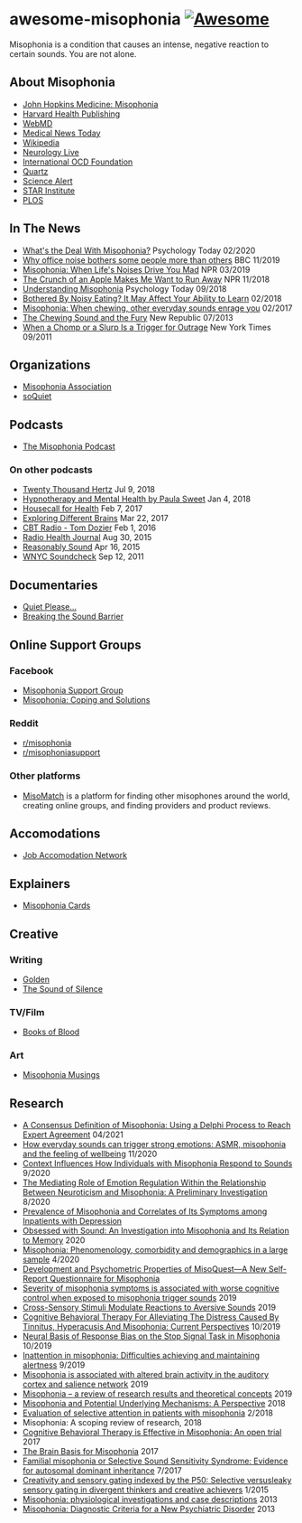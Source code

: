 # awesome-misophonia [![Awesome](https://awesome.re/badge-flat2.svg)](https://awesome.re)

Misophonia is a condition that causes an intense, negative reaction to certain sounds. You are not alone.

## About Misophonia
- [John Hopkins Medicine: Misophonia](https://www.hopkinsguides.com/hopkins/view/Johns_Hopkins_Psychiatry_Guide/787169/all/Misophonia)
- [Harvard Health Publishing](https://www.health.harvard.edu/blog/misophonia-sounds-really-make-crazy-2017042111534)
- [WebMD](https://www.webmd.com/mental-health/what-is-misophonia)
- [Medical News Today](https://www.medicalnewstoday.com/articles/320682)
- [Wikipedia](https://en.wikipedia.org/wiki/Misophonia)
- [Neurology Live](https://www.neurologylive.com/view/misophonia-triggers-management)
- [International OCD Foundation](https://iocdf.org/expert-opinions/misophonia/)
- [Quartz](https://qz.com/1256773/what-is-misophonia-when-sounds-cause-you-discomfort)
- [Science Alert](https://www.sciencealert.com/can-t-stand-the-sound-of-people-chewing-blame-your-brain-science-misophonia)
- [STAR Institute](https://www.spdstar.org/basic/misophonia)
- [PLOS](https://theplosblog.plos.org/2017/06/the-brain-basis-of-hatred-of-sound-misophonia/)

## In The News

- [What's the Deal With Misophonia?](https://www.psychologytoday.com/us/blog/i-hear-you/202002/whats-the-deal-misophonia) Psychology Today 02/2020
- [Why office noise bothers some people more than others](https://www.bbc.com/worklife/article/20191115-office-noise-acceptable-levels-personality-type) BBC 11/2019
- [Misophonia: When Life's Noises Drive You Mad](https://npr.org/sections/health-shots/2019/03/18/702784044/misophonia-when-lifes-noises-drive-you-mad) NPR 03/2019
- [The Crunch of an Apple Makes Me Want to Run Away](https://www.bbc.com/news/stories-46193709) NPR 11/2018
- [Understanding Misophonia](https://www.psychologytoday.com/us/blog/sleepless-in-america/201809/understanding-misophonia) Psychology Today 09/2018
- [Bothered By Noisy Eating? It May Affect Your Ability to Learn](https://time.com/5135231/misophonia-chewing-sounds/) 02/2018
- [Misophonia: When chewing, other everyday sounds enrage you](https://www.cnn.com/2017/02/06/health/misophonia-sounds-brain-study/index.html) 02/2017
- [The Chewing Sound and the Fury](https://newrepublic.com/article/113667/misophonia-treatment-what-if-chewing-sounds-ruined-your-life) New Republic 07/2013
- [When a Chomp or a Slurp Is a Trigger for Outrage](https://www.nytimes.com/2011/09/06/health/06annoy.html) New York Times 09/2011


## Organizations

- [Misophonia Association](https://misophonia-association.org/)
- [soQuiet](http://soquiet.org/)

## Podcasts

- [The Misophonia Podcast](https://misophoniapodcast.com)
### On other podcasts
  - [Twenty Thousand Hertz](https://www.20k.org/episodes/misophonia) Jul 9, 2018
  - [Hypnotherapy and Mental Health by Paula Sweet](https://play.acast.com/s/hypnosishypnotherapylifecoachingmeditationsandselfhelpbypaulasweet/143-dealing-with-misophonia) Jan 4, 2018
  - [Housecall for Health](https://radio.foxnews.com/2017/02/07/misophonia-harmless-sounds-drive-you-nuts/) Feb 7, 2017
  - [Exploring Different Brains](https://www.differentbrains.org/misophonia-dr-jennifer-jo-brout-founder-duke-universitys-sensory-research-program-edb-74/) Mar 22, 2017
  - [CBT Radio - Tom Dozier](https://cbtradio.libsyn.com/misophonia) Feb 1, 2016
  - [Radio Health Journal](https://radiohealthjournal.org/2015/08/30/15-35-segment-1-misophonia/) Aug 30, 2015
  - [Reasonably Sound](https://reasonablysound.com/2015/04/16/mollys-misophonia/) Apr 16, 2015
  - [WNYC Soundcheck](https://www.wnycstudios.org/podcasts/soundcheck/segments/158013-mystery-misophonia) Sep 12, 2011

## Documentaries

- [Quiet Please...](http://www.quietpleasefilm.com)
- [Breaking the Sound Barrier](https://www.youtube.com/watch?v=l401uIyrE_A)

## Online Support Groups

### Facebook
  - [Misophonia Support Group](https://www.facebook.com/groups/misophoniasupport)
  - [Misophonia: Coping and Solutions](https://www.facebook.com/groups/601611293217471)

### Reddit
  - [r/misophonia](https://www.reddit.com/r/misophonia)
  - [r/misophoniasupport](https://www.reddit.com/r/misophoniasupport)

### Other platforms
  - [MisoMatch](https://misomatch.com) is a platform for finding other misophones around the world, creating online groups, and finding providers and product reviews. 
## Accomodations

- [Job Accomodation Network](https://askjan.org/articles/misophonia.cfm?csSearch=2896620_1)

## Explainers

- [Misophonia Cards](https://www.soquiet.org/free-misophonia-cards/)

## Creative

### Writing
  - [Golden](https://www.amazon.com/Golden-Phone-Tales-Rebecca-Campbell-ebook/dp/B07STNV38W)
  - [The Sound of Silence](https://hearourmisophonia.medium.com/the-sound-of-silence-5915e2c0598e)
### TV/Film
  - [Books of Blood](https://www.imdb.com/title/tt11242218/)
### Art
  - [Misophonia Musings](https://clairepupo.com/collections/meta-musings)

## Research
- [A Consensus Definition of Misophonia: Using a Delphi Process to Reach Expert Agreement](https://www.medrxiv.org/content/10.1101/2021.04.05.21254951v1) 04/2021
- [How everyday sounds can trigger strong emotions: ASMR, misophonia and the feeling of wellbeing](https://onlinelibrary.wiley.com/doi/abs/10.1002/bies.202000099) 11/2020
- [Context Influences How Individuals with Misophonia Respond to Sounds](https://www.biorxiv.org/content/10.1101/2020.09.12.292391v1.full) 9/2020
- [The Mediating Role of Emotion Regulation Within the Relationship Between Neuroticism and Misophonia: A Preliminary Investigation](https://www.frontiersin.org/articles/10.3389/fpsyt.2020.00847/full) 8/2020
- [Prevalence of Misophonia and Correlates of Its Symptoms among Inpatients with Depression](https://www.semanticscholar.org/paper/Prevalence-of-Misophonia-and-Correlates-of-Its-with-Siepsiak-Sobczak/1c23515c94c33c3fcbce32b08ec15e20b0f5d745)
- [Obsessed with Sound: An Investigation into Misophonia and Its Relation to Memory](https://search.proquest.com/openview/873c25e8b81539b49271cfd8856271ee/1?pq-origsite=gscholar&cbl=18750&diss=y) 2020
- [Misophonia: Phenomenology, comorbidity and demographics in a large sample](https://www.researchgate.net/publication/340673606_Misophonia_Phenomenology_comorbidity_and_demographics_in_a_large_sample) 4/2020
- [Development and Psychometric Properties of MisoQuest—A New Self-Report Questionnaire for Misophonia](https://www.researchgate.net/publication/339836782_Development_and_Psychometric_Properties_of_MisoQuest-A_New_Self-Report_Questionnaire_for_Misophonia)
- [Severity of misophonia symptoms is associated with worse cognitive control when exposed to misophonia trigger sounds](https://psyarxiv.com/tn26b) 2019
- [Cross-Sensory Stimuli Modulate Reactions to Aversive Sounds](https://cpb-us-e1.wpmucdn.com/sites.ucsc.edu/dist/6/210/files/2019/07/MSR_1344_Samermit.pdf) 2019
- [Cognitive Behavioral Therapy For Alleviating The Distress Caused By Tinnitus, Hyperacusis And Misophonia: Current Perspectives](https://www.researchgate.net/publication/336761336_Cognitive_Behavioral_Therapy_For_Alleviating_The_Distress_Caused_By_Tinnitus_Hyperacusis_And_Misophonia_Current_Perspectives) 10/2019
- [Neural Basis of Response Bias on the Stop Signal Task in Misophonia](https://www.ncbi.nlm.nih.gov/pmc/articles/PMC6819955/) 10/2019
- [Inattention in misophonia: Difficulties achieving and maintaining alertness](https://www.researchgate.net/publication/335945050_Inattention_in_misophonia_Difficulties_achieving_and_maintaining_alertness) 9/2019
- [Misophonia is associated with altered brain activity in the auditory cortex and salience network](https://www.nature.com/articles/s41598-019-44084-8) 2019
- [Misophonia – a review of research results and theoretical concepts](http://psychiatriapolska.pl/uploads/images/PP_2_2019/ENGver447Siepsiak_PsychiatrPol2019v53i2.pdf) 2019
- [Misophonia and Potential Underlying Mechanisms: A Perspective](https://www.ncbi.nlm.nih.gov/pmc/articles/PMC6034066/) 2018
- [Evaluation of selective attention in patients with misophonia](https://www.scielo.br/pdf/bjorl/v85n3/1808-8694-bjorl-85-03-0303.pdf) 2/2018
- Misophonia: A scoping review of research, 2018
- [Cognitive Behavioral Therapy is Effective in Misophonia: An open trial](https://www.sciencedirect.com/science/article/abs/pii/S0165032716321681?via%3Dihub) 2017
- [The Brain Basis for Misophonia](https://www.cell.com/current-biology/fulltext/S0960-9822(16)31530-5) 2017
- [Familial misophonia or Selective Sound Sensitivity Syndrome: Evidence for autosomal dominant inheritance](https://www.researchgate.net/publication/318769189_Familial_misophonia_or_Selective_Sound_Sensitivity_Syndrome_Evidence_for_autosomal_dominant_inheritance) 7/2017
- [Creativity and sensory gating indexed by the P50: Selective versusleaky sensory gating in divergent thinkers and creative achievers](https://cpb-us-e1.wpmucdn.com/sites.northwestern.edu/dist/a/699/files/2015/11/Creativity-and-sensory-gating-indexed-by-the-P50-Selective-versus-leaky-sensory-gating-in-divergent-thinkers-and-creative-achievers-1wahb0a.pdf) 1/2015
- [Misophonia: physiological investigations and case descriptions](https://www.frontiersin.org/articles/10.3389/fnhum.2013.00296/full) 2013
- [Misophonia: Diagnostic Criteria for a New Psychiatric Disorder](https://doi.org/10.1371/journal.pone.0054706) 2013



